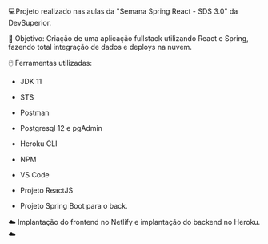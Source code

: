 :computer:Projeto realizado nas aulas da "Semana Spring React - SDS 3.0" da DevSuperior.



:woman: Objetivo: Criação de uma aplicação fullstack utilizando React e Spring, fazendo total integração de dados e deploys na nuvem.



:computer_mouse: Ferramentas utilizadas:

- JDK 11

- STS

- Postman

- Postgresql 12 e pgAdmin

- Heroku CLI

- NPM

- VS Code

- Projeto ReactJS

- Projeto Spring Boot para o back.

  

:cloud: Implantação do frontend no Netlify e implantação do backend no Heroku.:cloud: